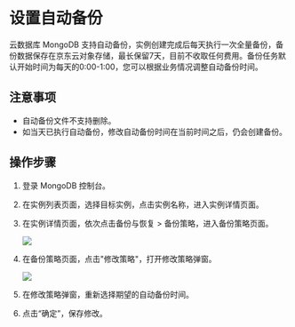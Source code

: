 # 设置自动备份

云数据库 MongoDB 支持自动备份，实例创建完成后每天执行一次全量备份，备份数据保存在京东云对象存储，最长保留7天，目前不收取任何费用。备份任务默认开始时间为每天的0:00-1:00，您可以根据业务情况调整自动备份时间。


## 注意事项
- 自动备份文件不支持删除。
- 如当天已执行自动备份，修改自动备份时间在当前时间之后，仍会创建备份。

## 操作步骤
1. 登录 MongoDB 控制台。
1. 在实例列表页面，选择目标实例，点击实例名称，进入实例详情页面。
1. 在实例详情页面，依次点击备份与恢复 > 备份策略，进入备份策略页面。
   
   ![](https://github.com/jdcloudcom/cn/blob/master/image/mongodb/mongo-017.png)

1. 在备份策略页面，点击"修改策略"，打开修改策略弹窗。

   ![](https://github.com/jdcloudcom/cn/blob/master/image/mongodb/mongo-018.png)

1. 在修改策略弹窗，重新选择期望的自动备份时间。
	
1. 点击“确定”，保存修改。
